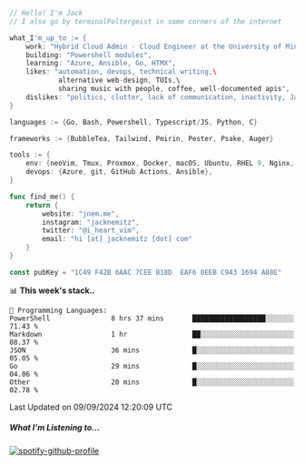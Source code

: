 ```go
// Hello! I'm Jack
// I also go by terminalPoltergeist in some corners of the internet

what_I'm_up_to := {
    work: "Hybrid Cloud Admin - Cloud Engineer at the University of Minnesota",
    building: "Powershell modules",
    learning: "Azure, Ansible, Go, HTMX",
    likes: "automation, devops, technical writing,\
            alternative web-design, TUIs,\
            sharing music with people, coffee, well-documented apis",
    dislikes: "politics, clutter, lack of communication, inactivity, Java",
}

languages := {Go, Bash, Powershell, Typescript/JS, Python, C}

frameworks := {BubbleTea, Tailwind, Pmirin, Pester, Psake, Auger}

tools := {
    env: {neoVim, Tmux, Proxmox, Docker, macOS, Ubuntu, RHEL 9, Nginx, DigitalOcean, Cloudflare},
    devops: {Azure, git, GitHub Actions, Ansible},
}

func find_me() {
    return {
        website: "jnem.me",
        instagram: "jacknemitz",
        twitter: "@i_heart_vim",
        email: "hi [at] jacknemitz [dot] com"
    }
}

const pubKey = "1C49 F42B 6AAC 7CEE B18D  EAF6 0EEB C943 1694 A88E"
```

<!--START_SECTION:waka-->
📊 **This week's stack..** 

```text
💬 Programming Languages: 
PowerShell               8 hrs 37 mins       ██████████████████░░░░░░░   71.43 % 
Markdown                 1 hr                ██░░░░░░░░░░░░░░░░░░░░░░░   08.37 % 
JSON                     36 mins             █░░░░░░░░░░░░░░░░░░░░░░░░   05.05 % 
Go                       29 mins             █░░░░░░░░░░░░░░░░░░░░░░░░   04.06 % 
Other                    20 mins             █░░░░░░░░░░░░░░░░░░░░░░░░   02.78 % 
```


 Last Updated on 09/09/2024 12:20:09 UTC
<!--END_SECTION:waka-->

##### What I'm Listening to...

[![spotify-github-profile](https://jnem.me/listening-item?maxAge=2592000)](https://jnem.me/listening)
